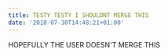 ```yaml
---
title: TESTY TESTY I SHOULDNT MERGE THIS
date: '2018-07-30T14:48:21+01:00'
---
```

HOPEFULLY THE USER DOESN'T MERGE THIS
